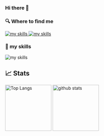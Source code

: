 ### Hi there 👋

### 🔍 Where to find me

<div>
  <a href="https://github.com/DaikiKujirai" target="_blank">
    <img alt="my skills" src="https://skillicons.dev/icons?theme=dark&i=github" />
  </a>

  <a href="https://twitter.com/kujira___" target="_blank">
    <img alt="my skills" src="https://skillicons.dev/icons?theme=dark&i=twitter" />
  </a>
</div>

### 🌱 my skills
<img alt="my skills" src="https://skillicons.dev/icons?theme=dark&perline=20&i=ruby,rails,ts,js,vue,nuxtjs,html,css,docker,mysql,tailwind,vite,aws,git,github,githubactions,idea,neovim" />

## 📈 Stats

<p align="left"> 
  <img alt="Top Langs" height="150px" src="https://github-readme-stats.vercel.app/api/top-langs/?username=DaikiKujirai&layout=compact&show_icons=true&theme=onedark" />
  <img alt="github stats" height="150px" src="https://github-readme-stats.vercel.app/api?username=DaikiKujirai&theme=onedark&show_icons=ture" />
</p>

